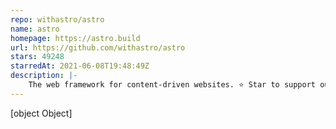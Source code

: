```yaml
---
repo: withastro/astro
name: astro
homepage: https://astro.build
url: https://github.com/withastro/astro
stars: 49248
starredAt: 2021-06-08T19:48:49Z
description: |-
    The web framework for content-driven websites. ⭐️ Star to support our work!
---
```


[object Object]
